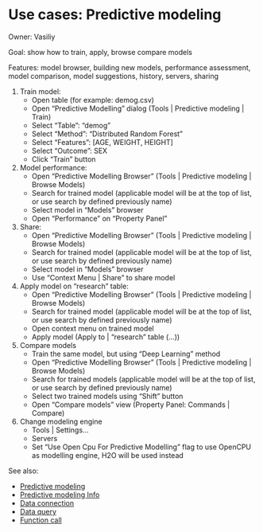 <!-- TITLE: Use Cases: Predictive modeling -->
<!-- SUBTITLE: -->

# Use cases: Predictive modeling

Owner: Vasiliy

Goal: show how to train, apply, browse compare models

Features: model browser, building new models, performance assessment, model comparison, model suggestions, history, servers, sharing

1. Train model:
   * Open table (for example: demog.csv)
   * Open “Predictive Modelling” dialog (Tools | Predictive modeling | Train)
   * Select “Table”: “demog”
   * Select “Method”: “Distributed Random Forest”
   * Select “Features”: [AGE, WEIGHT, HEIGHT]
   * Select “Outcome”: SEX
   * Click “Train” button
2. Model performance:
   * Open “Predictive Modelling Browser” (Tools | Predictive modeling | Browse Models)
   * Search for trained model (applicable model will be at the top of list, or use search by defined previously name)
   * Select model in “Models” browser 
   * Open “Performance” on “Property Panel” 
3. Share:
   * Open “Predictive Modelling Browser” (Tools | Predictive modeling | Browse Models)
   * Search for trained model (applicable model will be at the top of list, or use search by defined previously name)
   * Select model in “Models” browser 
   * Use “Context Menu | Share” to share model
4. Apply model on “research” table:
   * Open “Predictive Modelling Browser” (Tools | Predictive modeling | Browse Models)
   * Search for trained model (applicable model will be at the top of list, or use search by defined previously name)
   * Open context menu on trained model
   * Apply model (Apply to | “research” table (...))
5. Compare models 
   * Train the same model, but using “Deep Learning” method
   * Open “Predictive Modelling Browser” (Tools | Predictive modeling | Browse Models)
   * Search for trained models (applicable model will be at the top of list, or use search by defined previously name)
   * Select two trained models using “Shift” button
   * Open “Compare models” view (Property Panel: Commands | Compare)
6. Change modeling engine
   * Tools | Settings… 
   * Servers
   * Set “Use Open Cpu For Predictive Modelling” flag to use OpenCPU as modelling engine, H2O will be used instead

See also:
* [Predictive modeling](../../learn/predictive-modeling.md)
* [Predictive modeling Info](../../learn/predictive-modeling-info.md)
* [Data connection](../../access/data-connection.md)
* [Data query](../../access/data-query.md)
* [Function call](../../overview/functions/function-call.md)
